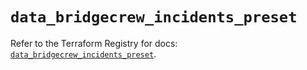 # `data_bridgecrew_incidents_preset`

Refer to the Terraform Registry for docs: [`data_bridgecrew_incidents_preset`](https://registry.terraform.io/providers/paloaltonetworks/bridgecrew/0.3.7/docs/data-sources/incidents_preset).
